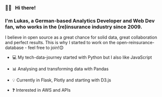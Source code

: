 ### 👋🏻 &nbsp; Hi there!

### I'm Lukas, a German-based Analytics Developer and Web Dev fan, who works in the (re)insurance industry since 2009.

I believe in open source as a great chance for solid data, great collaboration and perfect results.
This is why I started to work on the open-reinsurance-database - feel free to join!😊
  

- 💻 My tech-data-journey started with Python but I also like JavaScript

- 📊 Analysing and transforming data with Pandas  

- 💡 Currently in Flask, Plotly and starting with D3.js 

- ❓ Interested in AWS and APIs
